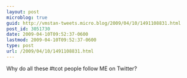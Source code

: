 ```yaml
---
layout: post
microblog: true
guid: http://vmstan-tweets.micro.blog/2009/04/10/1491108831.html
post_id: 3051730
date: 2009-04-10T09:52:37-0600
lastmod: 2009-04-10T09:52:37-0600
type: post
url: /2009/04/10/1491108831.html
---
```

Why do all these #tcot people follow ME on Twitter?
